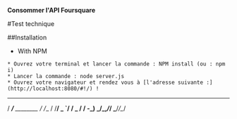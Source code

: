 __Consommer l'API Foursquare__  

#Test technique  
  
  
##Installation  
  
* With NPM  

`* Ouvrez votre terminal et lancer la commande : NPM install (ou : npm i)`  
`* Lancer la commande : node server.js`  
`* Ouvrez votre navigateur et rendez vous à [l'adresse suivante :](http://localhost:8080/#!/) !`  
  
  


  _____              __   
 / ___/__ ________  / /__ 
/ /__/ _ `/ __/ _ \/ / -_)
\___/\_,_/_/  \___/_/\__/ 